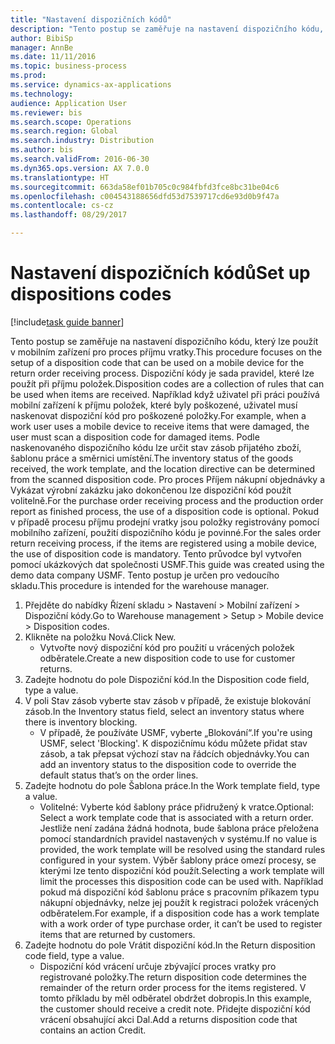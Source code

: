 ```yaml
--- 
title: "Nastavení dispozičních kódů"
description: "Tento postup se zaměřuje na nastavení dispozičního kódu, který lze použít v mobilním zařízení pro proces příjmu vratky."
author: BibiSp
manager: AnnBe
ms.date: 11/11/2016
ms.topic: business-process
ms.prod: 
ms.service: dynamics-ax-applications
ms.technology: 
audience: Application User
ms.reviewer: bis
ms.search.scope: Operations
ms.search.region: Global
ms.search.industry: Distribution
ms.author: bis
ms.search.validFrom: 2016-06-30
ms.dyn365.ops.version: AX 7.0.0
ms.translationtype: HT
ms.sourcegitcommit: 663da58ef01b705c0c984fbfd3fce8bc31be04c6
ms.openlocfilehash: c004543188656dfd53d7539717cd6e93d0b9f47a
ms.contentlocale: cs-cz
ms.lasthandoff: 08/29/2017

---
```

# <a name="set-up-dispositions-codes"></a><span data-ttu-id="ea51a-103">Nastavení dispozičních kódů</span><span class="sxs-lookup"><span data-stu-id="ea51a-103">Set up dispositions codes</span></span>

[!include[task guide banner](../../includes/task-guide-banner.md)]

<span data-ttu-id="ea51a-104">Tento postup se zaměřuje na nastavení dispozičního kódu, který lze použít v mobilním zařízení pro proces příjmu vratky.</span><span class="sxs-lookup"><span data-stu-id="ea51a-104">This procedure focuses on the setup of a disposition code that can be used on a mobile device for the return order receiving process.</span></span> <span data-ttu-id="ea51a-105">Dispoziční kódy je sada pravidel, které lze použít při příjmu položek.</span><span class="sxs-lookup"><span data-stu-id="ea51a-105">Disposition codes are a collection of rules that can be used when items are received.</span></span> <span data-ttu-id="ea51a-106">Například když uživatel při práci používá mobilní zařízení k příjmu položek, které byly poškozené, uživatel musí naskenovat dispoziční kód pro poškozené položky.</span><span class="sxs-lookup"><span data-stu-id="ea51a-106">For example, when a work user uses a mobile device to receive items that were damaged, the user must scan a disposition code for damaged items.</span></span> <span data-ttu-id="ea51a-107">Podle naskenovaného dispozičního kódu lze určit stav zásob přijatého zboží, šablonu práce a směrnici umístění.</span><span class="sxs-lookup"><span data-stu-id="ea51a-107">The inventory status of the goods received, the work template, and the location directive can be determined from the scanned disposition code.</span></span> <span data-ttu-id="ea51a-108">Pro proces Příjem nákupní objednávky a Vykázat výrobní zakázku jako dokončenou lze dispoziční kód použít volitelně.</span><span class="sxs-lookup"><span data-stu-id="ea51a-108">For the purchase order receiving process and the production order report as finished process, the use of a disposition code is optional.</span></span> <span data-ttu-id="ea51a-109">Pokud v případě procesu příjmu prodejní vratky jsou položky registrovány pomocí mobilního zařízení, použití dispozičního kódu je povinné.</span><span class="sxs-lookup"><span data-stu-id="ea51a-109">For the sales order return receiving process, if the items are registered using a mobile device, the use of disposition code is mandatory.</span></span>  <span data-ttu-id="ea51a-110">Tento průvodce byl vytvořen pomocí ukázkových dat společnosti USMF.</span><span class="sxs-lookup"><span data-stu-id="ea51a-110">This guide was created using the demo data company USMF.</span></span> <span data-ttu-id="ea51a-111">Tento postup je určen pro vedoucího skladu.</span><span class="sxs-lookup"><span data-stu-id="ea51a-111">This procedure is intended for the warehouse manager.</span></span> 

1. <span data-ttu-id="ea51a-112">Přejděte do nabídky Řízení skladu > Nastavení > Mobilní zařízení > Dispoziční kódy.</span><span class="sxs-lookup"><span data-stu-id="ea51a-112">Go to Warehouse management > Setup > Mobile device > Disposition codes.</span></span>
2. <span data-ttu-id="ea51a-113">Klikněte na položku Nová.</span><span class="sxs-lookup"><span data-stu-id="ea51a-113">Click New.</span></span>
    * <span data-ttu-id="ea51a-114">Vytvořte nový dispoziční kód pro použití u vrácených položek odběratele.</span><span class="sxs-lookup"><span data-stu-id="ea51a-114">Create a new disposition code to use for customer returns.</span></span>  
3. <span data-ttu-id="ea51a-115">Zadejte hodnotu do pole Dispoziční kód.</span><span class="sxs-lookup"><span data-stu-id="ea51a-115">In the Disposition code field, type a value.</span></span>
4. <span data-ttu-id="ea51a-116">V poli Stav zásob vyberte stav zásob v případě, že existuje blokování zásob.</span><span class="sxs-lookup"><span data-stu-id="ea51a-116">In the Inventory status field, select an inventory status where there is inventory blocking.</span></span>
    * <span data-ttu-id="ea51a-117">V případě, že používáte USMF, vyberte „Blokování“.</span><span class="sxs-lookup"><span data-stu-id="ea51a-117">If you're using USMF, select 'Blocking'.</span></span> <span data-ttu-id="ea51a-118">K dispozičnímu kódu můžete přidat stav zásob, a tak přepsat výchozí stav na řádcích objednávky.</span><span class="sxs-lookup"><span data-stu-id="ea51a-118">You can add an inventory status to the disposition code to override the default status that’s on the order lines.</span></span>  
5. <span data-ttu-id="ea51a-119">Zadejte hodnotu do pole Šablona práce.</span><span class="sxs-lookup"><span data-stu-id="ea51a-119">In the Work template field, type a value.</span></span>
    * <span data-ttu-id="ea51a-120">Volitelné: Vyberte kód šablony práce přidružený k vratce.</span><span class="sxs-lookup"><span data-stu-id="ea51a-120">Optional: Select a work template code that is associated with a return order.</span></span> <span data-ttu-id="ea51a-121">Jestliže není zadána žádná hodnota, bude šablona práce přeložena pomocí standardních pravidel nastavených v systému.</span><span class="sxs-lookup"><span data-stu-id="ea51a-121">If no value is provided, the work template will be resolved using the standard rules configured in your system.</span></span> <span data-ttu-id="ea51a-122">Výběr šablony práce omezí procesy, se kterými lze tento dispoziční kód použít.</span><span class="sxs-lookup"><span data-stu-id="ea51a-122">Selecting a work template will limit the processes this disposition code can be used with.</span></span> <span data-ttu-id="ea51a-123">Například pokud má dispoziční kód šablonu práce s pracovním příkazem typu nákupní objednávky, nelze jej použít k registraci položek vrácených odběratelem.</span><span class="sxs-lookup"><span data-stu-id="ea51a-123">For example, if a disposition code has a work template with a work order of type purchase order, it can’t be used to register items that are returned by customers.</span></span>  
6. <span data-ttu-id="ea51a-124">Zadejte hodnotu do pole Vrátit dispoziční kód.</span><span class="sxs-lookup"><span data-stu-id="ea51a-124">In the Return disposition code field, type a value.</span></span>
    * <span data-ttu-id="ea51a-125">Dispoziční kód vrácení určuje zbývající proces vratky pro registrované položky.</span><span class="sxs-lookup"><span data-stu-id="ea51a-125">The return disposition code determines the remainder of the return order process for the items registered.</span></span> <span data-ttu-id="ea51a-126">V tomto příkladu by měl odběratel obdržet dobropis.</span><span class="sxs-lookup"><span data-stu-id="ea51a-126">In this example, the customer should receive a credit note.</span></span> <span data-ttu-id="ea51a-127">Přidejte dispoziční kód vrácení obsahující akci Dal.</span><span class="sxs-lookup"><span data-stu-id="ea51a-127">Add a returns disposition code that contains an action Credit.</span></span>  


